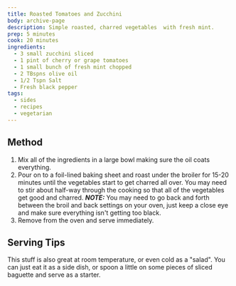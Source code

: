 ```yaml
---
title: Roasted Tomatoes and Zucchini 
body: archive-page
description: Simple roasted, charred vegetables  with fresh mint.
prep: 5 minutes
cook: 20 minutes
ingredients:
  - 3 small zucchini sliced
  - 1 pint of cherry or grape tomatoes
  - 1 small bunch of fresh mint chopped
  - 2 TBspns olive oil
  - 1/2 Tspn Salt
  - Fresh black pepper
tags:
  - sides
  - recipes
  - vegetarian
---
```

## Method
1. Mix all of the ingredients in a large bowl making sure the oil coats everything.
2. Pour on to a foil-lined baking sheet and roast under the broiler  for 15-20 minutes until the vegetables start to get charred all over. You may need to stir about half-way through the cooking so  that all of the vegetables get good and charred. 
_**NOTE:**_ You may need to go back and forth between the broil and back settings on your oven, just keep a close eye and make sure everything isn't getting too black.
3. Remove from the oven and serve immediately.

## Serving Tips
This stuff is also great at room temperature, or even cold as a "salad". You can just eat it as a side dish, or spoon a little on some pieces of sliced baguette and serve as a starter.
